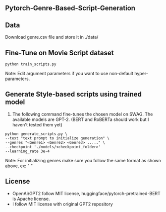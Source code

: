 ## **Pytorch-Genre-Based-Script-Generation**

## Data

Download genre.csv file and store it in ./data/


## Fine-Tune on Movie Script dataset

```
python train_scripts.py
```
Note: Edit argument parameters if you want to use non-default hyper-parameters. 


## Generate Style-based scripts using trained model

1. The following command fine-tunes the chosen model on SWAG. The available models are GPT-2. (BERT and RoBERTa should work but I haven't tested them yet)
```
python generate_scripts.py \
--text "text prompt to initialize generation" \
--genres "<Genre1> <Genre2> <Genre3> ....." \
--checkpoint './models/<checkpoint_folder>'
--learning_rate 3e-4 
```

Note: For initializing genres make sure you follow the same format as shown above, ex: "<Comedy> <Action>"

## License

- OpenAi/GPT2 follow MIT license, huggingface/pytorch-pretrained-BERT is Apache license. 
- I follow MIT license with original GPT2 repository

